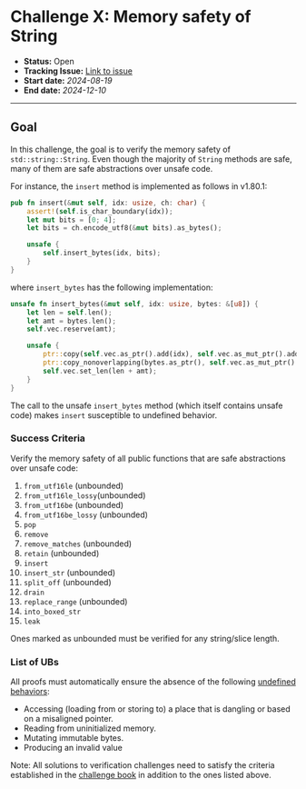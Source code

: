 # Challenge X: Memory safety of String

- **Status:** Open
- **Tracking Issue:** [Link to issue](https://github.com/model-checking/verify-rust-std/issues/61)
- **Start date:** *2024-08-19*
- **End date:** *2024-12-10*

-------------------

## Goal

In this challenge, the goal is to verify the memory safety of `std::string::String`.
Even though the majority of `String` methods are safe, many of them are safe abstractions over unsafe code.

For instance, the `insert` method is implemented as follows in v1.80.1:
```rust
pub fn insert(&mut self, idx: usize, ch: char) {
    assert!(self.is_char_boundary(idx));
    let mut bits = [0; 4];
    let bits = ch.encode_utf8(&mut bits).as_bytes();

    unsafe {
        self.insert_bytes(idx, bits);
    }
}
```
where `insert_bytes` has the following implementation:
```rust
unsafe fn insert_bytes(&mut self, idx: usize, bytes: &[u8]) {
    let len = self.len();
    let amt = bytes.len();
    self.vec.reserve(amt);

    unsafe {
        ptr::copy(self.vec.as_ptr().add(idx), self.vec.as_mut_ptr().add(idx + amt), len - idx);
        ptr::copy_nonoverlapping(bytes.as_ptr(), self.vec.as_mut_ptr().add(idx), amt);
        self.vec.set_len(len + amt);
    }
}
```
The call to the unsafe `insert_bytes` method (which itself contains unsafe code) makes `insert` susceptible to undefined behavior.

### Success Criteria

Verify the memory safety of all public functions that are safe abstractions over unsafe code:

1. `from_utf16le` (unbounded)
1. `from_utf16le_lossy`(unbounded)
1. `from_utf16be` (unbounded)
1. `from_utf16be_lossy` (unbounded)
1. `pop`
1. `remove`
1. `remove_matches` (unbounded)
1. `retain` (unbounded)
1. `insert`
1. `insert_str` (unbounded)
1. `split_off` (unbounded)
1. `drain`
1. `replace_range` (unbounded)
1. `into_boxed_str`
1. `leak`

Ones marked as unbounded must be verified for any string/slice length.

### List of UBs

All proofs must automatically ensure the absence of the following [undefined behaviors](https://github.com/rust-lang/reference/blob/142b2ed77d33f37a9973772bd95e6144ed9dce43/src/behavior-considered-undefined.md):

* Accessing (loading from or storing to) a place that is dangling or based on a misaligned pointer.
* Reading from uninitialized memory.
* Mutating immutable bytes.
* Producing an invalid value

Note: All solutions to verification challenges need to satisfy the criteria established in the [challenge book](../general-rules.md)
in addition to the ones listed above.
